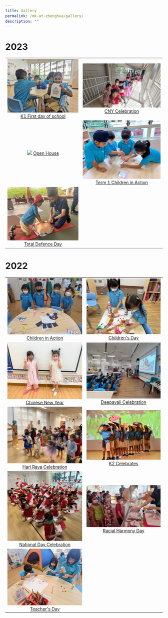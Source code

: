 ```yaml
---
title: Gallery
permalink: /mk-at-zhenghua/gallery/
description: ""
---
```

# 2023

|                 |                                     |
|:-------------:|:----------------:|
| ![](/images/Children%20in%20Action.jpeg) <a href="https://photos.app.goo.gl/PyKMPJCmrF9AcY4q8" target="_blank"> K1 First day of school</a> |![](/images/20230120_105708.jpeg)    <a href="https://photos.app.goo.gl/rnBk7s4tf6dJwfVY6" target="_blank"> CNY Celebration</a> 
|![](/images/MK-Open%20House.jpg)    <a href="https://photos.app.goo.gl/Led4RMDx9iV1CsLz9" target="_blank"> Open House</a> | ![](/images/children%20in%20action%20term%201.jpeg) <a href="https://photos.app.goo.gl/isaJiqYZo3LzR4WPA" target="_blank"> Term 1 Children in Action</a> 
|![](/images/total%20defence%20day.JPG)    <a href="https://photos.app.goo.gl/LcUkQk4VymNPwNDA7" target="_blank"> Total Defence Day</a> |

# 2022

|                 |                                     |
|:-------------:|:----------------:|
| ![](/images/Child-in-Action.jpg)<a href="https://photos.app.goo.gl/agUdEbSWob2DhcG26" target="_blank"> Children in Action</a>      |![](/images/Children's%20Day.jpg)<a href="https://photos.app.goo.gl/zafnjXH9FjHxmD2eA" target="_blank"> Children's Day</a>
| ![](/images/Chinese%20New%20Year.jpeg)<a href="https://photos.app.goo.gl/Sz32HzcyiPAbNBKx5" target="_blank"> Chinese New Year</a>      |![](/images/Deepavali%20Celebration.jpeg)<a href="https://photos.app.goo.gl/Kb2Yg55tpXj8yzBj7" target="_blank"> Deepavali Celebration</a>
| ![](/images/Hari%20Raya.jpg)<a href="https://photos.app.goo.gl/j6VdcU59CdWKZG6f9" target="_blank"> Hari Raya Celebration</a>      |![](/images/K2%20Celebrates.jpg)<a href="https://photos.app.goo.gl/RxyNuHcj4q1Y3W3C9" target="_blank"> K2 Celebrates</a>
| ![](/images/National%20Day.jpg)<a href="https://photos.app.goo.gl/5KYPXd4f9bgQhLiz8" target="_blank"> National Day Celebration</a>      |![](/images/Racial%20Harmony.jpeg)<a href="https://photos.app.goo.gl/MvKHu8o1VLyG2byS7" target="_blank"> Racial Harmony Day</a>
| ![](/images/Teacher's%20Day.jpg)<a href="https://photos.app.goo.gl/9XFQHwGZHpe4SS7f6" target="_blank"> Teacher's Day</a>      |